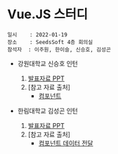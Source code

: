 # Vue.JS 스터디
    일시    : 2022-01-19  
    장소    : SeedsSoft 4층 회의실  
    참석자  : 이주원, 한이슬, 신승호, 김성곤  
  
* 강원대학교 신승호 인턴  
    1. [발표자료 PPT]( https://gitlab.com/seeds_soft/internship/study/-/blob/main/2021%202%ED%95%99%EA%B8%B0%20%EB%8F%99%EA%B3%84%20%ED%98%84%EC%9E%A5%EC%8B%A4%EC%8A%B5/VueJS%20%EC%8A%A4%ED%84%B0%EB%94%94/2022-01-21/%EC%8B%A0%EC%8A%B9%ED%98%B8/01_21_%E1%84%89%E1%85%A1%E1%84%8B%E1%85%AD%E1%86%BC%E1%84%8C%E1%85%A1%20%E1%84%8C%E1%85%B5%E1%84%8C%E1%85%A5%E1%86%BC%20%E1%84%8B%E1%85%B5%E1%84%87%E1%85%A6%E1%86%AB%E1%84%90%E1%85%B3%E1%84%8B%E1%85%AA%20%E1%84%8F%E1%85%A5%E1%86%B7%E1%84%91%E1%85%A9%E1%84%82%E1%85%A5%E1%86%AB%E1%84%90%E1%85%B3.pptx)  
    2. [참고 자료 출처]
        - [컴포넌트](https://kr.vuejs.org/v2/guide/components.html) 
    
* 한림대학교 김성곤 인턴  
    1. [발표자료 PPT]( https://gitlab.com/seeds_soft/internship/study/-/blob/main/2021%202%ED%95%99%EA%B8%B0%20%EB%8F%99%EA%B3%84%20%ED%98%84%EC%9E%A5%EC%8B%A4%EC%8A%B5/VueJS%20%EC%8A%A4%ED%84%B0%EB%94%94/2022-01-21/%EA%B9%80%EC%84%B1%EA%B3%A4/01_21_Vue%20%EB%8D%B0%EC%9D%B4%ED%84%B0%20%EC%A0%84%EB%8B%AC_%EA%B9%80%EC%84%B1%EA%B3%A4.pptx )  
    2. [참고 자료 출처]
        - [컴포넌트 데이터 전달]( https://developerjournal.tistory.com/4 )    


